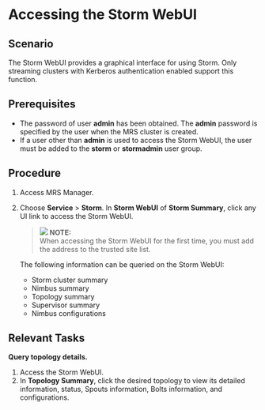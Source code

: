 # Accessing the Storm WebUI<a name="EN-US_TOPIC_0125375658"></a>

## Scenario<a name="sb62fd1846df54baaba3b5b368d1a9cb2"></a>

The Storm WebUI provides a graphical interface for using Storm. Only streaming clusters with Kerberos authentication enabled support this function.

## Prerequisites<a name="sac8b14b63ec94a23b79fa09b5d108ee0"></a>

-   The password of user  **admin** has been obtained. The **admin**  password is specified by the user when the MRS cluster is created.
-   If a user other than  **admin** is used to access the Storm WebUI, the user must be added to the **storm** or **stormadmin**  user group.

## Procedure<a name="sf116c7b96ef244c2a3db130c6cc33344"></a>

1.  Access MRS Manager.
2.  Choose  **Service**  \>  **Storm**. In **Storm WebUI** of **Storm Summary**, click any UI link to access the Storm WebUI.

    >![](/images/icon-note.gif) **NOTE:**   
    >When accessing the Storm WebUI for the first time, you must add the address to the trusted site list.  

    The following information can be queried on the Storm WebUI:

    -   Storm cluster summary
    -   Nimbus summary
    -   Topology summary
    -   Supervisor summary
    -   Nimbus configurations


## Relevant Tasks<a name="sa6308b8625194bbab118217fa3fa15d9"></a>

**Query topology details.**

1.  Access the Storm WebUI.
2.  In  **Topology Summary**, click the desired topology to view its detailed information, status, Spouts information, Bolts information, and configurations.

